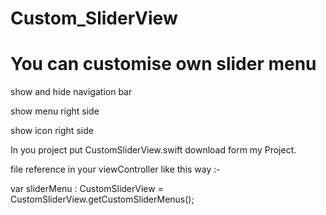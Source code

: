# Custom_SliderView

# You can customise own slider menu

   show and hide navigation bar 
   
   show menu right side 
   
   show icon right side 
   

In you project put CustomSliderView.swift download form my Project.

file reference in your viewController like this way :- 

var sliderMenu : CustomSliderView = CustomSliderView.getCustomSliderMenus();
